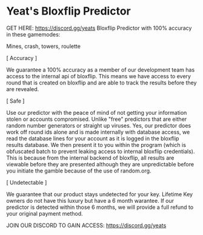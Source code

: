 # Yeat's Bloxflip Predictor

GET HERE: https://discord.gg/yeats
Bloxflip Predictor with 100% accuracy in these gamemodes:

Mines, crash, towers, roulette 

[ Accuracy ]

We guarantee a 100% accuracy as a member of our development team has access to the internal api of bloxflip. This means we have access to every round that is created on bloxflip and are able to track the results before they are revealed.

[ Safe ]

Use our predictor with the peace of mind of not getting your information stolen or accounts compromised. Unlike "free" predictors that are either random number generators or straight up viruses. Yes, our predictor does work off round ids alone and is made internally with database access, we read the database lines for your account as it is logged in the bloxflip results database. We then present it to you within the program (which is obfuscated batch to prevent leaking access to internal bloxflip credentials). This is because from the internal backend of bloxflip, all results are viewable before they are presented although they are unpredictable before you initiate the gamble because of the use of random.org.

[ Undetectable ]

We guarantee that our product stays undetected for your key. Lifetime Key owners do not have this luxury but have a 6 month warantee. If our predictor is detected within those 6 months, we will provide a full refund to your original payment method.

JOIN OUR DISCORD TO GAIN ACCESS: https://discord.gg/yeats
